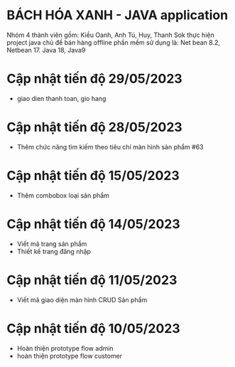 # BÁCH HÓA XANH - JAVA application
Nhóm 4 thành viên gồm: Kiều Oanh, Anh Tú, Huy, Thanh Sok thực hiện project java chủ đề bán hàng offline
phần mềm sử dụng là: Net bean 8.2, Netbean 17. Java 18, Java9

# Cập nhật tiến độ 29/05/2023
- giao dien  thanh toan, gio hang
# Cập nhật tiến độ 28/05/2023
- Thêm chức năng tìm kiếm theo tiêu chí màn hình sản phẩm #63
# Cập nhật tiến độ 15/05/2023
- Thêm combobox loại sản phẩm
# Cập nhật tiến độ 14/05/2023
- Viết mã trang sản phẩm
- Thiết kế trang đăng nhập
# Cập nhật tiến độ 11/05/2023
- Viết mã giao diện màn hình CRUD Sản phẩm
# Cập nhật tiến độ 10/05/2023
- Hoàn thiện prototype flow admin
- hoàn thiện prototype flow customer

